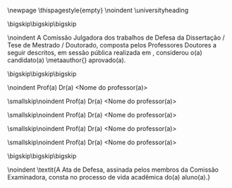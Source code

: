 <!-- Folha de aprovacao -->
<!--
A folha de aprovação deverá dar visibilidade à Comissão Examinadora, com a informação de que a Ata da Defesa, assinada pelos membros da Comissão Julgadora, consta no processo de vida acadêmica do aluno.
-->
\newpage
\thispagestyle{empty}
\noindent
\universityheading

\bigskip\bigskip\bigskip

\noindent
A Comissão Julgadora dos trabalhos de Defesa da Dissertação / Tese de Mestrado / Doutorado, composta pelos Professores Doutores a seguir descritos, em sessão pública realizada em <data da defesa>, considerou o(a) candidato(a) \metaauthor{} aprovado(a).

\bigskip\bigskip\bigskip

\noindent
Prof(a) Dr(a) <Nome do professor(a)>

\smallskip\noindent
Prof(a) Dr(a) <Nome do professor(a)>

\smallskip\noindent
Prof(a) Dr(a) <Nome do professor(a)>

\smallskip\noindent
Prof(a) Dr(a) <Nome do professor(a)>

\smallskip\noindent
Prof(a) Dr(a) <Nome do professor(a)>

\bigskip\bigskip\bigskip

\noindent
\textit{A Ata de Defesa, assinada pelos membros da Comissão Examinadora, consta no processo de vida acadêmica do(a) aluno(a).}
